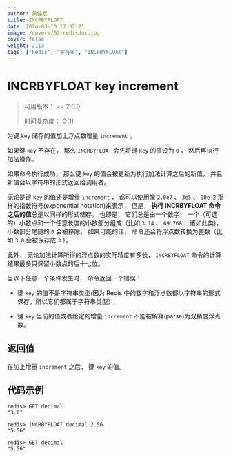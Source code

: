 ```yaml
---
author: 黄健宏
title: INCRBYFLOAT
date: 2024-03-10 17:32:21
image: /covers/02-redisdoc.jpg
cover: false
weight: 2113
tags: ["Redis", "字符串", "INCRBYFLOAT"]
---
```


# INCRBYFLOAT key increment

> 可用版本： >= 2.6.0
> 
> 时间复杂度： O(1)

为键 `key` 储存的值加上浮点数增量 `increment` 。

如果键 `key` 不存在， 那么 `INCRBYFLOAT` 会先将键 `key` 的值设为 `0` ， 然后再执行加法操作。

如果命令执行成功， 那么键 `key` 的值会被更新为执行加法计算之后的新值， 并且新值会以字符串的形式返回给调用者。

无论是键 `key` 的值还是增量 `increment` ， 都可以使用像 `2.0e7` 、 `3e5` 、 `90e-2` 那样的指数符号(exponential notation)来表示， 但是， **执行 INCRBYFLOAT 命令之后的值**总是以同样的形式储存， 也即是， 它们总是由一个数字， 一个（可选的）小数点和一个任意长度的小数部分组成（比如 `3.14` 、 `69.768` ，诸如此类)， 小数部分尾随的 `0` 会被移除， 如果可能的话， 命令还会将浮点数转换为整数（比如 `3.0` 会被保存成 `3` ）。

此外， 无论加法计算所得的浮点数的实际精度有多长， `INCRBYFLOAT` 命令的计算结果最多只保留小数点的后十七位。

当以下任意一个条件发生时， 命令返回一个错误：

- 键 `key` 的值不是字符串类型(因为 Redis 中的数字和浮点数都以字符串的形式保存，所以它们都属于字符串类型）；
    
- 键 `key` 当前的值或者给定的增量 `increment` 不能被解释(parse)为双精度浮点数。
    

## 返回值

在加上增量 `increment` 之后， 键 `key` 的值。

## 代码示例

```shell
redis> GET decimal
"3.0"

redis> INCRBYFLOAT decimal 2.56
"5.56"

redis> GET decimal
"5.56"
```